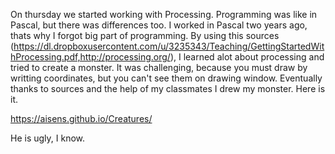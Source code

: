 On thursday we started working with Processing. Programming was like in Pascal, but there was differences too. I worked in Pascal two years ago, thats why I forgot big part of programming.
By using this sources (https://dl.dropboxusercontent.com/u/3235343/Teaching/GettingStartedWithProcessing.pdf,http://processing.org/), I learned alot about processing and tried to create a monster.
It was challenging, because you must draw by writting coordinates, but you can't see them on drawing window. Eventually thanks to sources and the help of my classmates I drew my monster.
Here is it. 

https://aisens.github.io/Creatures/

He is ugly, I know.
